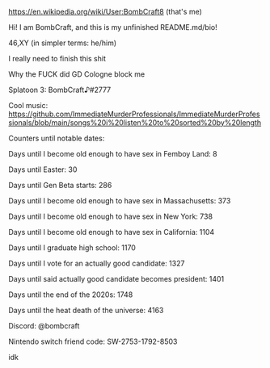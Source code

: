 https://en.wikipedia.org/wiki/User:BombCraft8 (that's me)

Hi! I am BombCraft, and this is my unfinished README.md/bio!

46,XY (in simpler terms: he/him)

I really need to finish this shit

Why the FUCK did GD Cologne block me

Splatoon 3: BombCraft♪#2777

Cool music: https://github.com/ImmediateMurderProfessionals/ImmediateMurderProfessionals/blob/main/songs%20i%20listen%20to%20sorted%20by%20length

Counters until notable dates:

Days until I become old enough to have sex in Femboy Land: 8

Days until Easter: 30

Days until Gen Beta starts: 286

Days until I become old enough to have sex in Massachusetts: 373

Days until I become old enough to have sex in New York: 738

Days until I become old enough to have sex in California: 1104

Days until I graduate high school: 1170

Days until I vote for an actually good candidate: 1327

Days until said actually good candidate becomes president: 1401

Days until the end of the 2020s: 1748

Days until the heat death of the universe: 4163

Discord: @bombcraft

Nintendo switch friend code: SW-2753-1792-8503

idk
